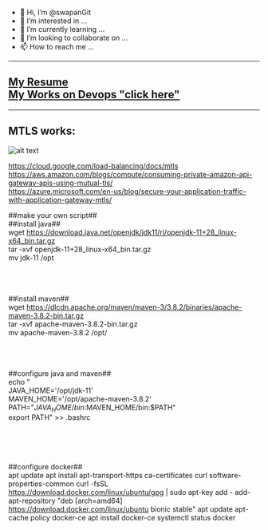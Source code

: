 - 👋 Hi, I’m @swapanGit
- 👀 I’m interested in ...
- 🌱 I’m currently learning ...
- 💞️ I’m looking to collaborate on ...
- 📫 How to reach me ...

<!---
swapanGit/swapanGit is a ✨ special ✨ repository because its `README.md` (this file) appears on your GitHub profile.
You can click the Preview link to take a look at your changes.
Resume [Swapan.pdf](https://github.com/swapanGit/swapanGit/files/11301846/Swapan.pdf)
--->

---
[My Resume](https://github.com/swapanGit/swapanGit/blob/main/Swapan_Kumar_Soren_Cloud-DevOps.pdf) </br>
[My Works on Devops "click here"](https://docs.google.com/presentation/d/1soDCTaRNuK_DgZpONGe_3Rn3f6NVzOOmJJQz0OmgNbE/edit#slide=id.gfa0e6a291f_0_18)
---

---
MTLS works:
---
![alt text](https://cloud.google.com/static/load-balancing/images/mtls_l7xlb.svg)

https://cloud.google.com/load-balancing/docs/mtls </br>
https://aws.amazon.com/blogs/compute/consuming-private-amazon-api-gateway-apis-using-mutual-tls/ </br>
https://azure.microsoft.com/en-us/blog/secure-your-application-traffic-with-application-gateway-mtls/ </br>






##make your own script##</br>
##install java## </br>
wget https://download.java.net/openjdk/jdk11/ri/openjdk-11+28_linux-x64_bin.tar.gz </br>
tar -xvf openjdk-11+28_linux-x64_bin.tar.gz </br>
mv jdk-11 /opt </br></br></br></br>

##install maven## </br>
wget https://dlcdn.apache.org/maven/maven-3/3.8.2/binaries/apache-maven-3.8.2-bin.tar.gz </br>
tar -xvf apache-maven-3.8.2-bin.tar.gz </br>
mv apache-maven-3.8.2 /opt/ </br></br></br></br>

##configure java and maven## </br>
echo " </br>
JAVA_HOME='/opt/jdk-11' </br>
MAVEN_HOME='/opt/apache-maven-3.8.2' </br>
PATH="$JAVA_HOME/bin:$MAVEN_HOME/bin:$PATH" </br>
export PATH" >> .bashrc </br>
</br></br></br></br>

##configure docker## </br>
apt update
apt install apt-transport-https ca-certificates curl software-properties-common
curl -fsSL https://download.docker.com/linux/ubuntu/gpg | sudo apt-key add -
add-apt-repository "deb [arch=amd64] https://download.docker.com/linux/ubuntu bionic stable"
apt update
apt-cache policy docker-ce
apt install docker-ce
systemctl status docker

